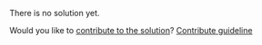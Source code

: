 
There is no solution yet.

Would you like to [contribute to the solution](https://github.com/BFEdev/BFE.dev-solutions/blob/main/question/what-is-closure-and-how-does-it-work_en.md)? [Contribute guideline](https://github.com/BFEdev/BFE.dev-solutions#how-to-contribute)
